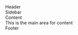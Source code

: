 <html>

<head>
    <link rel="stylesheet" href="./Holy Grail.css">
</head>

<body id="main">
    <div class="wrapper">
        <div class="box header">Header</div>
        <div class="box sidebar">Sidebar</div>
        <div class="box content">Content
            <br /> This is the main area for content</div>
        <div class="box footer">Footer</div>
    </div>
</body>

</html>
